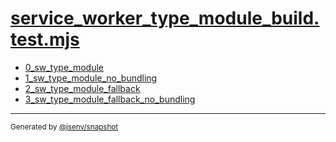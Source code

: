 # [service_worker_type_module_build.test.mjs](../service_worker_type_module_build.test.mjs)


- [0_sw_type_module](0_sw_type_module/0_sw_type_module.md)
- [1_sw_type_module_no_bundling](1_sw_type_module_no_bundling/1_sw_type_module_no_bundling.md)
- [2_sw_type_module_fallback](2_sw_type_module_fallback/2_sw_type_module_fallback.md)
- [3_sw_type_module_fallback_no_bundling](3_sw_type_module_fallback_no_bundling/3_sw_type_module_fallback_no_bundling.md)

---

<sub>
  Generated by <a href="https://github.com/jsenv/core/tree/main/packages/tooling/snapshot">@jsenv/snapshot</a>
</sub>
